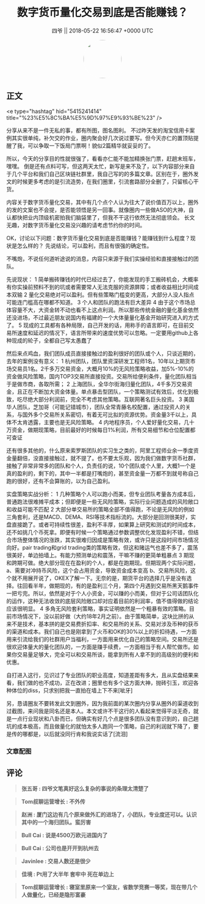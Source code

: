 <h1 align="center">数字货币量化交易到底是否能赚钱？</h1>




<p align="center">
    <a>四爷 || 2018-05-22 16:56:47 &#43;0000 UTC</a>
</p>

<div align="center">
    <img src="https://images.zsxq.com/FhnOgPcQYEcpBaXOxR_xbvsZ65oJ?e=1590940799&amp;token=kIxbL07-8jAj8w1n4s9zv64FuZZNEATmlU_Vm6zD:TQ-DmYFoXu7oDXVH94dBt8CAWqg=" width="100" height="100" style="border:1px solid;border-radius:50%; color:#ffffff"/>
</div>




## 正文

<div>
&lt;e type=&#34;hashtag&#34; hid=&#34;5415241414&#34; title=&#34;%23%E5%8C%BA%E5%9D%97%E9%93%BE%23&#34; /&gt; 

分享从来不是一件无私的事，都有所图，图名图利。
不过昨天发的淘宝信用卡案例其实很单纯，补欠交的作业，圈内聚会好几次说过要写。但今天亦仁的置顶贴提醒了我，可以争取一下饭局门票啊！貌似2篇精华就妥妥的了。

所以，今天的分享目的性就很强了，看看亦仁能不能加精换张门票，赶趟末班车，嘿嘿。
倒是还有点料可写，但这两天太忙，新写是来不及了，以下内容部分来自于几个平台和我们自己区块链社群里，我自己写的的多篇文章。区别在于，圈外发文的时候更多考虑的是引流造势，在我们圈里，引流套路部分全删了，只留核心干货。

内容关于数字货币量化交易，其中有几个点个人认为往大了说价值百万以上，圈外的发的文案也不会提，是否能领悟是另一回事。就像圈内一些做ASO的大神，自认都快把业内顶级机密拍我们脑袋里了，但我不干这行依然无法彻底领会。
长文无趣，对数字货币量化交易没兴趣的请考虑节约你的时间。

OK，讨论以下问题：数字货币量化交易到底是否能赚钱？能赚钱到什么程度？现状是怎么样的？
先说结论，可以盈利，而且有很强的确定性。

不嘴炮，不说任何道听途说的消息，内容只来源于我们实操经验和直接接触过的团队。

先说现状：
1 简单搬砖赚钱的时代已经过去了，你能发现的手工搬砖机会，大概率有你实操前预料不到的坑或者需要常人无法克服的资源屏障；或者收益相比时间成本双输
2 量化交易绝对可以盈利。但有些策略门槛变的更高，大部分人没人指点可能连门槛高在哪都不知道。
3 个人和团队的跑法有巨大差异
4 由于这个市场总体容量不大，大资金转不动也看不上这点利润。所以那些传统金融的量化基金依然还没进场，不过最近朋友说国内有福建的一个大体量量化基金开始研究进入的方式了。
5 现成的工具都有各种局限，自己开发的话，用称手的语言即可，在目前交易所速度和延迟的情况下，语言所带来的速度优势可以忽略。一定要用github上各种现成的轮子，全都自己写太愚蠢了

然后来点鸡血，我们团队成员直接接触过的盈利很好的团队或个人，只谈近期的，去年的案例没有意义：
1 杭州团队，团队里资深研发工程师1名，10年以上期货市场交易员1名。2千多万交易资金，大概月10%的无风险策略收益，加5%-10%的资金做风险策略，国内TOP3交易所直接投资。交易所给便利条件，量化团队相当于是做市商，各取所需；
2 上海团队，全华尔街海归量化团队，4千多万交易资金，且正在不断加大资金体量。单点暴击型团队，一个策略测试有效后，优化到极致，吃尽绝大部分利润前，完全不考虑其他策略。互联网著名巨头投资。
3 美国华人团队，芝加哥（可能记错城市），团队全常青藤名校配置，通过投资人的关系，与国外多个交易所关系密切，有着无可比拟的资源优势。资金量3千以上，具体不太肯透露，主要也是无风险策略。
4 内地程序员，个人爱好量化交易，几十万资金，做期现策略，目前最好的时候每日1%利润，所有交易细节和仓位配置都可查证

还有很多其他的，什么原来索罗斯团队的实习生之类的，阿里工程师业余一季度资金量翻倍，没直接接触过，就不提了。也不要太乐观，因为我们做数字货币社群，接触了非常非常多的团队和个人，负责任的说，10个团队或个人里，大概1一个是真的盈利的，剩下的，其中一半都是打嘴炮的，甚至资金量一万都不到就号称自己跑的很好，还有不会算账的，以为自己盈利。

实盘策略实战分析：
1 几种策略个人可以跑小而美，但专业团队考量各方成本后，普通跑法很难摊平成本；但即便是一些无风险策略，实际行业问题造成的风险敞口和收益可能不匹配
2 大部分单交易所的策略全部不值得跑，不论是无风险的例如三角套利，还是MACD、DEMA、RSI等技术指标流的。大部分是回测很美好，实盘直接跪了。或者可持续性很差，盈利不丰厚，如果算上研究和测试的时间成本，还不如挑几个币死拿。即便有时候一个策略通过参数调整优化发现盈利不错，但结合市场整体情况的涨跌，其实很难归因成是策略有效，或许只是这段时间市场情况向好。pair trading和grid trading类的策略有效，但这和赌运气也差不多了，震荡很美好，单边拍墙上。有能力预测单边和震荡，干嘛不赚的更简单粗暴点
3 期现和跨期可做。绝大部分现在在盈利的个人，都是在跑期现。但期现两个实际问题，a、需要对冲持币风险，这个会占用资金，导致资金成本变高 b、交易所风险，这个就不用展开说了，OKEX了解一下。无奈的是，期货平台的选择几乎是没有选择。往回看半年，做期现的，有的是盈利三个月，第四个月遇到交易所黑天鹅事件一把亏完。所以，依然是对于个人小资金，可以赚的小而美，但对于公司话团队化的运作，这种无法收敛的底层风险敞口却对应着目前的利润率，值不值得做的结论应该很明显。
4 多角无风险套利策略，事实证明依然是一个粗暴有效的策略。目前市场情况下，没以前好做（大约18年2月之前）。由于策略简单，这块比拼的从来不是技术，基本拼的是交易费折扣率、和交易所的关系、交易对涉及币种的获币的渠道和成本。我们自己也是刚拿到了火币和OK的30%以上的折扣待遇，一方面用来引流给我们的社群用户当福利，一方面用来优化自己的策略空间。交易所还是很欢迎体量大的量化团队的，一方面是赚手续费，一方面相当于有人帮忙做市。如果你交易量足够大，完全可以和交易所谈，能拿到所有人拿不到的高级别的便利和优惠。

自打进入这行，见识过了专业团队的职业高度，知道差距有多大，且从实盘结果来看，我们做的也不成功，正在改进；圈里也有多个这方面大神，抛砖引玉，欢迎各种体位的diss，只求别把我一直拍在墙上下不来[呲牙]

另，恳请圈友不要转发此文到圈外，因为我前面的某次圈内分享从圈外的渠道收到过截图，来问我是同名还是本人。本文或许不干这行的人看起来觉得平淡无奇，就是一点行业现状和八卦而已，但确实有好几个点是很多团队没有意识到的，自己趟坑的成本极高，而且做量化的就怕太多人跑同一个策略，自己的利润就下降了，要是传的哪都是，以后就没同行肯和我说实话了[流泪]
</div>

### 文章配图

<div class="image" align="center">

</div>


## 评论

<div align="left">
<div>

<blockquote >
<span> <strong>张五哥 : 四爷文笔真好这么复杂的事说的条理太清楚了 </strong></span>
</blockquote>

<blockquote >
<span> <strong>Tom叔聊运营增长 : 不外传 </strong></span>
</blockquote>

<blockquote >
<span> <strong>赵洲 : 厦门这边有几个原来做外汇的进场了，小团队，专业度还可以。认识其中的一个海归团队。蛮厉害 </strong></span>
</blockquote>

<blockquote >
<span> <strong>Bull Cai : 说是4500万欧元进国内了 </strong></span>
</blockquote>

<blockquote >
<span> <strong>Bull Cai : 公司也是开开到杭州去 </strong></span>
</blockquote>

<blockquote >
<span> <strong>Javinlee : 交易人数还是很少 </strong></span>
</blockquote>

<blockquote >
<span> <strong>佳境 : Pt用了大半年 套牢中 死在单边上 </strong></span>
</blockquote>

<blockquote >
<span> <strong>Tom叔聊运营增长 : 寝室里原来一个室友，省数学竞赛一等奖，现在带几个人做量化，已经是隐形富豪 </strong></span>
</blockquote>

</div>
</div>